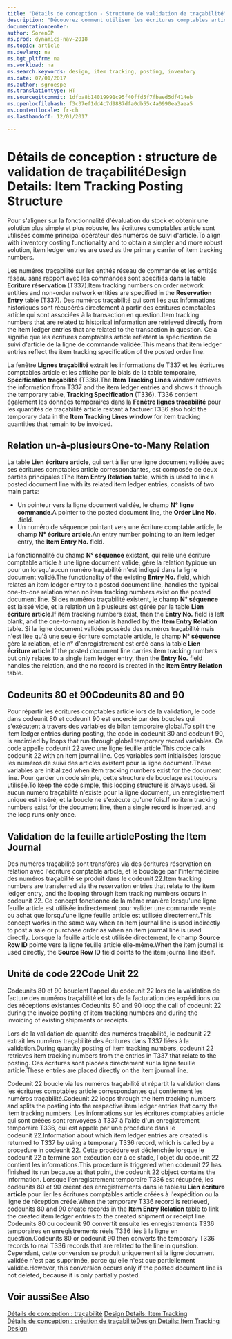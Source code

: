 ```yaml
---
title: "Détails de conception - Structure de validation de traçabilité"
description: "Découvrez comment utiliser les écritures comptables article comme principal opérateur des numéros traçabilité."
documentationcenter: 
author: SorenGP
ms.prod: dynamics-nav-2018
ms.topic: article
ms.devlang: na
ms.tgt_pltfrm: na
ms.workload: na
ms.search.keywords: design, item tracking, posting, inventory
ms.date: 07/01/2017
ms.author: sgroespe
ms.translationtype: HT
ms.sourcegitcommit: 1dfba8b14019991c95f40ffd5f7fbaed5df414eb
ms.openlocfilehash: f3c37ef1dd4c7d9887dfa0db55c4a0990ea3aea5
ms.contentlocale: fr-ch
ms.lasthandoff: 12/01/2017

---
```

# <a name="design-details-item-tracking-posting-structure"></a><span data-ttu-id="5ffd8-103">Détails de conception : structure de validation de traçabilité</span><span class="sxs-lookup"><span data-stu-id="5ffd8-103">Design Details: Item Tracking Posting Structure</span></span>
<span data-ttu-id="5ffd8-104">Pour s'aligner sur la fonctionnalité d'évaluation du stock et obtenir une solution plus simple et plus robuste, les écritures comptables article sont utilisées comme principal opérateur des numéros de suivi d'article.</span><span class="sxs-lookup"><span data-stu-id="5ffd8-104">To align with inventory costing functionality and to obtain a simpler and more robust solution, item ledger entries are used as the primary carrier of item tracking numbers.</span></span>  
  
<span data-ttu-id="5ffd8-105">Les numéros traçabilité sur les entités réseau de commande et les entités réseau sans rapport avec les commandes sont spécifiés dans la table **Ecriture réservation** (T337).</span><span class="sxs-lookup"><span data-stu-id="5ffd8-105">Item tracking numbers on order network entities and non-order network entities are specified in the **Reservation Entry** table (T337).</span></span> <span data-ttu-id="5ffd8-106">Des numéros traçabilité qui sont liés aux informations historiques sont récupérés directement à partir des écritures comptables article qui sont associées à la transaction en question.</span><span class="sxs-lookup"><span data-stu-id="5ffd8-106">Item tracking numbers that are related to historical information are retrieved directly from the item ledger entries that are related to the transaction in question.</span></span> <span data-ttu-id="5ffd8-107">Cela signifie que les écritures comptables article reflètent la spécification de suivi d'article de la ligne de commande validée.</span><span class="sxs-lookup"><span data-stu-id="5ffd8-107">This means that item ledger entries reflect the item tracking specification of the posted order line.</span></span>  
  
<span data-ttu-id="5ffd8-108">La fenêtre **Lignes traçabilité** extrait les informations de T337 et les écritures comptables article et les affiche par le biais de la table temporaire, **Spécification traçabilité** (T336).</span><span class="sxs-lookup"><span data-stu-id="5ffd8-108">The **Item Tracking Lines** window retrieves the information from T337 and the item ledger entries and shows it through the temporary table, **Tracking Specification** (T336).</span></span> <span data-ttu-id="5ffd8-109">T336 contient également les données temporaires dans la **Fenêtre lignes traçabilité** pour les quantités de traçabilité article restant à facturer.</span><span class="sxs-lookup"><span data-stu-id="5ffd8-109">T336 also hold the temporary data in the **Item Tracking Lines window** for item tracking quantities that remain to be invoiced.</span></span>  
  
## <a name="one-to-many-relation"></a><span data-ttu-id="5ffd8-110">Relation un-à-plusieurs</span><span class="sxs-lookup"><span data-stu-id="5ffd8-110">One-to-Many Relation</span></span>  
<span data-ttu-id="5ffd8-111">La table **Lien écriture article**, qui sert à lier une ligne document validée avec ses écritures comptables article correspondantes, est composée de deux parties principales :</span><span class="sxs-lookup"><span data-stu-id="5ffd8-111">The **Item Entry Relation** table, which is used to link a posted document line with its related item ledger entries, consists of two main parts:</span></span>  
  
* <span data-ttu-id="5ffd8-112">Un pointeur vers la ligne document validée, le champ **N° ligne commande**.</span><span class="sxs-lookup"><span data-stu-id="5ffd8-112">A pointer to the posted document line, the **Order Line No.**</span></span> <span data-ttu-id="5ffd8-113">.</span><span class="sxs-lookup"><span data-stu-id="5ffd8-113">field.</span></span>  
* <span data-ttu-id="5ffd8-114">Un numéro de séquence pointant vers une écriture comptable article, le champ **N° écriture article**.</span><span class="sxs-lookup"><span data-stu-id="5ffd8-114">An entry number pointing to an item ledger entry, the **Item Entry No.** field.</span></span>  
  
<span data-ttu-id="5ffd8-115">La fonctionnalité du champ **N° séquence** existant, qui relie une écriture comptable article à une ligne document validé, gère la relation typique un pour un lorsqu'aucun numéro traçabilité n'est indiqué dans la ligne document validé.</span><span class="sxs-lookup"><span data-stu-id="5ffd8-115">The functionality of the existing **Entry No.** field, which relates an item ledger entry to a posted document line, handles the typical one-to-one relation when no item tracking numbers exist on the posted document line.</span></span> <span data-ttu-id="5ffd8-116">Si des numéros traçabilité existent, le champ **N° séquence** est laissé vide, et la relation un à plusieurs est gérée par la table **Lien écriture article**.</span><span class="sxs-lookup"><span data-stu-id="5ffd8-116">If item tracking numbers exist, then the **Entry No.** field is left blank, and the one-to-many relation is handled by the **Item Entry Relation** table.</span></span> <span data-ttu-id="5ffd8-117">Si la ligne document validée possède des numéros traçabilité mais n'est liée qu'à une seule écriture comptable article, le champ **N° séquence** gère la relation, et le n° d'enregistrement est créé dans la table **Lien écriture article**.</span><span class="sxs-lookup"><span data-stu-id="5ffd8-117">If the posted document line carries item tracking numbers but only relates to a single item ledger entry, then the **Entry No.** field handles the relation, and the no record is created in the **Item Entry Relation** table.</span></span>  
  
## <a name="codeunits-80-and-90"></a><span data-ttu-id="5ffd8-118">Codeunits 80 et 90</span><span class="sxs-lookup"><span data-stu-id="5ffd8-118">Codeunits 80 and 90</span></span>  
<span data-ttu-id="5ffd8-119">Pour répartir les écritures comptables article lors de la validation, le code dans codeunit 80 et codeunit 90 est encerclé par des boucles qui s'exécutent à travers des variables de bilan temporaire global.</span><span class="sxs-lookup"><span data-stu-id="5ffd8-119">To split the item ledger entries during posting, the code in codeunit 80 and codeunit 90, is encircled by loops that run through global temporary record variables.</span></span> <span data-ttu-id="5ffd8-120">Ce code appelle codeunit 22 avec une ligne feuille article.</span><span class="sxs-lookup"><span data-stu-id="5ffd8-120">This code calls codeunit 22 with an item journal line.</span></span> <span data-ttu-id="5ffd8-121">Ces variables sont initialisées lorsque les numéros de suivi des articles existent pour la ligne document.</span><span class="sxs-lookup"><span data-stu-id="5ffd8-121">These variables are initialized when item tracking numbers exist for the document line.</span></span> <span data-ttu-id="5ffd8-122">Pour garder un code simple, cette structure de bouclage est toujours utilisée.</span><span class="sxs-lookup"><span data-stu-id="5ffd8-122">To keep the code simple, this looping structure is always used.</span></span> <span data-ttu-id="5ffd8-123">Si aucun numéro traçabilité n'existe pour la ligne document, un enregistrement unique est inséré, et la boucle ne s'exécute qu'une fois.</span><span class="sxs-lookup"><span data-stu-id="5ffd8-123">If no item tracking numbers exist for the document line, then a single record is inserted, and the loop runs only once.</span></span>  
  
## <a name="posting-the-item-journal"></a><span data-ttu-id="5ffd8-124">Validation de la feuille article</span><span class="sxs-lookup"><span data-stu-id="5ffd8-124">Posting the Item Journal</span></span>  
<span data-ttu-id="5ffd8-125">Des numéros traçabilité sont transférés via des écritures réservation en relation avec l'écriture comptable article, et le bouclage par l'intermédiaire des numéros traçabilité se produit dans le codeunit 22.</span><span class="sxs-lookup"><span data-stu-id="5ffd8-125">Item tracking numbers are transferred via the reservation entries that relate to the item ledger entry, and the looping through item tracking numbers occurs in codeunit 22.</span></span> <span data-ttu-id="5ffd8-126">Ce concept fonctionne de la même manière lorsqu'une ligne feuille article est utilisée indirectement pour valider une commande vente ou achat que lorsqu'une ligne feuille article est utilisée directement.</span><span class="sxs-lookup"><span data-stu-id="5ffd8-126">This concept works in the same way when an item journal line is used indirectly to post a sale or purchase order as when an item journal line is used directly.</span></span> <span data-ttu-id="5ffd8-127">Lorsque la feuille article est utilisée directement, le champ **Source Row ID** pointe vers la ligne feuille article elle-même.</span><span class="sxs-lookup"><span data-stu-id="5ffd8-127">When the item journal is used directly, the **Source Row ID** field points to the item journal line itself.</span></span>  
  
## <a name="code-unit-22"></a><span data-ttu-id="5ffd8-128">Unité de code 22</span><span class="sxs-lookup"><span data-stu-id="5ffd8-128">Code Unit 22</span></span>  
<span data-ttu-id="5ffd8-129">Codeunits 80 et 90 bouclent l'appel du codeunit 22 lors de la validation de facture des numéros traçabilité et lors de la facturation des expéditions ou des réceptions existantes.</span><span class="sxs-lookup"><span data-stu-id="5ffd8-129">Codeunits 80 and 90 loop the call of codeunit 22 during the invoice posting of item tracking numbers and during the invoicing of existing shipments or receipts.</span></span>  
  
<span data-ttu-id="5ffd8-130">Lors de la validation de quantité des numéros traçabilité, le codeunit 22 extrait les numéros traçabilité des écritures dans T337 liées à la validation.</span><span class="sxs-lookup"><span data-stu-id="5ffd8-130">During quantity posting of item tracking numbers, codeunit 22 retrieves item tracking numbers from the entries in T337 that relate to the posting.</span></span> <span data-ttu-id="5ffd8-131">Ces écritures sont placées directement sur la ligne feuille article.</span><span class="sxs-lookup"><span data-stu-id="5ffd8-131">These entries are placed directly on the item journal line.</span></span>  
  
<span data-ttu-id="5ffd8-132">Codeunit 22 boucle via les numéros traçabilité et répartit la validation dans les écritures comptables article correspondantes qui contiennent les numéros traçabilité.</span><span class="sxs-lookup"><span data-stu-id="5ffd8-132">Codeunit 22 loops through the item tracking numbers and splits the posting into the respective item ledger entries that carry the item tracking numbers.</span></span> <span data-ttu-id="5ffd8-133">Les informations sur les écritures comptables article qui sont créées sont renvoyées à T337 à l'aide d'un enregistrement temporaire T336, qui est appelé par une procédure dans le codeunit 22.</span><span class="sxs-lookup"><span data-stu-id="5ffd8-133">Information about which item ledger entries are created is returned to T337 by using a temporary T336 record, which is called by a procedure in codeunit 22.</span></span> <span data-ttu-id="5ffd8-134">Cette procédure est déclenchée lorsque le codeunit 22 a terminé son exécution car à ce stade, l'objet du codeunit 22 contient les informations.</span><span class="sxs-lookup"><span data-stu-id="5ffd8-134">This procedure is triggered when codeunit 22 has finished its run because at that point, the codeunit 22 object contains the information.</span></span> <span data-ttu-id="5ffd8-135">Lorsque l'enregistrement temporaire T336 est récupéré, les codeunits 80 et 90 créent des enregistrements dans le tableau **Lien écriture article** pour lier les écritures comptables article créées à l'expédition ou la ligne de réception créée.</span><span class="sxs-lookup"><span data-stu-id="5ffd8-135">When the temporary T336 record is retrieved, codeunits 80 and 90 create records in the **Item Entry Relation** table to link the created item ledger entries to the created shipment or receipt line.</span></span> <span data-ttu-id="5ffd8-136">Codeunits 80 ou codeunit 90 convertit ensuite les enregistrements T336 temporaires en enregistrements réels T336 liés à la ligne en question.</span><span class="sxs-lookup"><span data-stu-id="5ffd8-136">Codeunits 80 or codeunit 90 then converts the temporary T336 records to real T336 records that are related to the line in question.</span></span> <span data-ttu-id="5ffd8-137">Cependant, cette conversion se produit uniquement si la ligne document validée n'est pas supprimée, parce qu'elle n'est que partiellement validée.</span><span class="sxs-lookup"><span data-stu-id="5ffd8-137">However, this conversion occurs only if the posted document line is not deleted, because it is only partially posted.</span></span>  
  
## <a name="see-also"></a><span data-ttu-id="5ffd8-138">Voir aussi</span><span class="sxs-lookup"><span data-stu-id="5ffd8-138">See Also</span></span>  
<span data-ttu-id="5ffd8-139">[Détails de conception : traçabilité](design-details-item-tracking.md) </span><span class="sxs-lookup"><span data-stu-id="5ffd8-139">[Design Details: Item Tracking](design-details-item-tracking.md) </span></span>  
[<span data-ttu-id="5ffd8-140">Détails de conception : création de traçabilité</span><span class="sxs-lookup"><span data-stu-id="5ffd8-140">Design Details: Item Tracking Design</span></span>](design-details-item-tracking-design.md)
